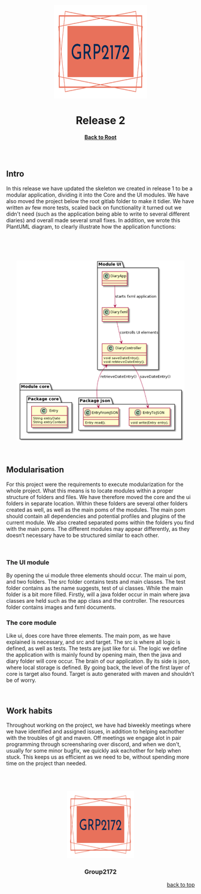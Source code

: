  <div id="top"></div>

 <!-- PROJECT TITLE -->
<br />
<div align="center">
  <img src="../logo/logo.svg" alt="Logo" width="250" height="250">
  <h1>Release 2</h1>
  <p>
    <a href="https://gitlab.stud.idi.ntnu.no/it1901/groups-2021/gr2172/gr2172"><strong>Back to Root</strong></a>
  </p>
</div>
 <br/>
 
 <br/>

## Intro 

In this release we have updated the skeleton we created in release 1 to be a modular application, dividing it into the Core and the UI modules. We have also moved the project below the root gitlab folder to make it tidier. We have written av few more tests, scaled back on functionality it turned out we didn't need (such as the application being able to write to several different diaries) and overall made several small fixes. In addition, we wrote this PlantUML diagram, to clearly illustrate how the application functions:

<br/>
 
<br/>

<br/>
 
<br/>

<div align="center">
    <img src="../images/Architecture.png" alt="Logo" width="450">
</div>

 <br/>

 <br/>

## Modularisation
For this project were the requirements to execute modularization for the whole project. What this means is to locate modules within a proper structure of folders and files. We have therefore moved the core and the ui folders in separate location. Within these folders are several other folders created as well, as well as the main poms of the modules. The main pom should contain all dependencies and potential profiles and plugins of the current module. We also created separated poms within the folders you find with the main poms. The different modules may appear differently, as they doesn’t necessary have to be structured similar to each other. 

<br/>

### The UI module
By opening the ui module three elements should occur. The main ui pom, and two folders. The src folder contains tests and main classes. The test folder contains as the name suggests, test of ui classes. While the main folder is a bit more filled. Firstly, will a java folder occur in main where java classes are held such as the app class and the controller. The resources folder contains images and fxml documents. 
 <br/>

### The core module
Like ui, does core have three elements. The main pom, as we have explained is necessary, and src and target. The src is where all logic is defined, as well as tests. The tests are just like for ui. The logic we define the application with is mainly found by opening main, then the java and diary folder will core occur. The brain of our application. By its side is json, where local storage is defined. By going back, the level of the first layer of core is target also found. Target is auto generated with maven and shouldn’t be of worry.

<br/>
 
## Work habits
Throughout working on the project, we have had biweekly meetings where we have identified and assigned issues, in addition to helping eachother with the troubles of git and maven. Off meetings we engage alot in pair programming through screensharing over discord, and when we don't, usually for some minor bugfix, we quickly ask eachother for help when stuck. This keeps us as efficient as we need to be, without spending more time on the project than needed.



</br>

</br>

</br>

<div align="center">
<a href="https://gitlab.stud.idi.ntnu.no/it1901/groups-2021/gr2172/gr2172">
  <img src="../logo/logo.svg" alt="Logo" width="180" height="180">
</a>
 <h3 align>Group2172</h3>
</div>
<div align="right">
  <a href="#top">back to top</a>
</div>